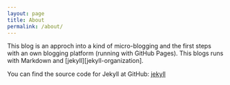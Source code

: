 ```yaml
---
layout: page
title: About
permalink: /about/
---
```


This blog is an approch into a kind of micro-blogging and the first steps with an own blogging platform (running with GitHub Pages). This blogs runs with Markdown and [jekyll][jekyll-organization].

You can find the source code for Jekyll at GitHub:
[jekyll](https://github.com/jekyll/jekyll)
